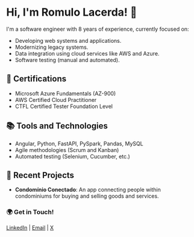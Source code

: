 # Hi, I'm Romulo Lacerda! 👋

I'm a software engineer with 8 years of experience, currently focused on:

- Developing web systems and applications.
- Modernizing legacy systems.
- Data integration using cloud services like AWS and Azure.
- Software testing (manual and automated).

## 🌟 Certifications
- Microsoft Azure Fundamentals (AZ-900)
- AWS Certified Cloud Practitioner
- CTFL Certified Tester Foundation Level

## 📚 Tools and Technologies
- Angular, Python, FastAPI, PySpark, Pandas, MySQL
- Agile methodologies (Scrum and Kanban)
- Automated testing (Selenium, Cucumber, etc.)

## 🚀 Recent Projects
- **Condomínio Conectado**: An app connecting people within condominiums for buying and selling goods and services.

### 🌍 Get in Touch!
[LinkedIn](https://linkedin.com/in/romulo-lacerda-060163122) | [Email](romulolacerda9@gmail.com) | [X](https://x.com/romulolacerda9)
